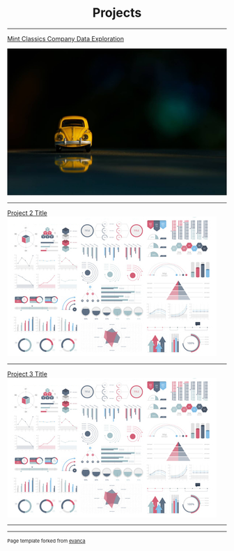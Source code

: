 <h1 style="text-align:center;">Projects</h1>


---

[Mint Classics Company Data Exploration](https://e-gilley.github.io/Mint-Classics-Analysis/)
<div class="project-link">
    <a href="https://e-gilley.github.io//Mint-Classics-Analysis/">
        <img src="images/Yellow-Model-Car.jpg?raw=true" alt="Project Image">
    </a>
</div>

---
[Project 2 Title](/pdf/sample_presentation.pdf)
<img src="images/dummy_thumbnail.jpg?raw=true"/>

---
[Project 3 Title](http://example.com/)
<img src="images/dummy_thumbnail.jpg?raw=true"/>


---




---
<p style="font-size:11px">Page template forked from <a href="https://github.com/evanca/quick-portfolio">evanca</a></p>
<!-- Remove above link if you don't want to attibute -->
